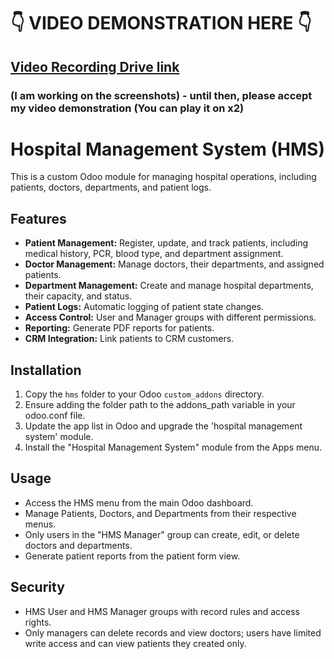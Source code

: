 # 👇 VIDEO DEMONSTRATION HERE 👇 
## [Video Recording Drive link](https://drive.google.com/drive/folders/1K2XcRBoRogcwz3t2jXfMacQjeTOSVbKZ)

### (I am working on the screenshots) - until then, please accept my video demonstration (You can play it on x2)

# Hospital Management System (HMS)

This is a custom Odoo module for managing hospital operations, including patients, doctors, departments, and patient logs.

## Features

- **Patient Management:** Register, update, and track patients, including medical history, PCR, blood type, and department assignment.
- **Doctor Management:** Manage doctors, their departments, and assigned patients.
- **Department Management:** Create and manage hospital departments, their capacity, and status.
- **Patient Logs:** Automatic logging of patient state changes.
- **Access Control:** User and Manager groups with different permissions.
- **Reporting:** Generate PDF reports for patients.
- **CRM Integration:** Link patients to CRM customers.

## Installation

1. Copy the `hms` folder to your Odoo `custom_addons` directory.
2. Ensure adding the folder path to the addons_path variable in your odoo.conf file.
3. Update the app list in Odoo and upgrade the 'hospital management system' module.
4. Install the "Hospital Management System" module from the Apps menu.

## Usage

- Access the HMS menu from the main Odoo dashboard.
- Manage Patients, Doctors, and Departments from their respective menus.
- Only users in the "HMS Manager" group can create, edit, or delete doctors and departments.
- Generate patient reports from the patient form view.

## Security

- HMS User and HMS Manager groups with record rules and access rights.
- Only managers can delete records and view doctors; users have limited write access and can view patients they created only.

